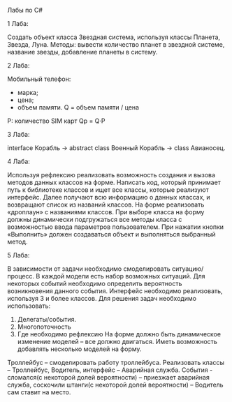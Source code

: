 
Лабы по C#

1 Лаба:

Создать объект класса Звездная система, используя классы Планета, Звезда, Луна. 
Методы: вывести количество планет в звездной системе, название звезды, добавление планеты в систему.

2 Лаба:

Мобильный телефон: 
-	марка; 
-	цена; 
-	объем памяти. 
Q = объем памяти / цена 

P: количество SIM карт 
Qp = Q·Р

3 Лаба:

interface Корабль -> abstract class Военный Корабль -> class Авианосец.

4 Лаба:

Используя рефлексию реализовать возможность создания  и вызова методов данных классов на форме. Написать код, который принимает путь к библиотеке классов и ищет все классы, которые реализуют интерфейс.  Далее получают всю информацию о данных классах, и возвращают список из названий классов. На форме реализовать «дроплаун» с названиями классов. При выборе класса на форму должны динамически подгружаться все методы класса с возможностью ввода параметров пользователем. При нажатии кнопки «Выполнить» должен создаваться объект и выполняться выбранный метод.

5 Лаба:

В зависимости от задачи необходимо смоделировать ситуацию/процесс. В каждой модели есть набор возможных ситуаций. Для некоторых событий необходимо определить вероятность возникновения данного события. Интерфейс необходимо реализовать, используя 3 и более классов.
Для решения задач необходимо использовать:
1.	Делегаты/события.
2.	Многопоточность
3.	Где необходимо рефлексию
На форме должно быть динамическое изменение моделей – все должно двигаться. Иметь возможность добавлять несколько моделей на форму.

Троллейбус – смоделировать работу троллейбуса. Реализовать классы – Троллейбус, Водитель, интерфейс – Аварийная служба. События - сломался(с некоторой долей вероятности) – приезжает аварийная служба, соскочили штанги(с некоторой долей вероятности) – Водитель сам ставит на место.
